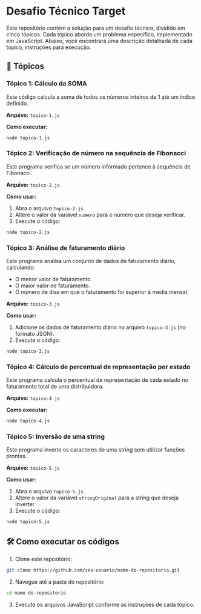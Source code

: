 # Desafio Técnico Target

Este repositório contém a solução para um desafio técnico, dividido em cinco tópicos. Cada tópico aborda um problema específico, implementado em JavaScript. Abaixo, você encontrará uma descrição detalhada de cada tópico, instruções para execução.

## 🚀 Tópicos

### Tópico 1: Cálculo da SOMA
Este código calcula a soma de todos os números inteiros de 1 até um índice definido.

**Arquivo:** `topico-1.js`

**Como executar:**
```bash
node topico-1.js
```

### Tópico 2: Verificação de número na sequência de Fibonacci
Este programa verifica se um número informado pertence à sequência de Fibonacci.

**Arquivo:** `topico-2.js`

**Como usar:**
1. Abra o arquivo `topico-2.js`.
2. Altere o valor da variável `numero` para o número que deseja verificar.
3. Execute o código:
```bash
node topico-2.js
```

### Tópico 3: Análise de faturamento diário
Este programa analisa um conjunto de dados de faturamento diário, calculando:
- O menor valor de faturamento.
- O maior valor de faturamento.
- O número de dias em que o faturamento foi superior à média mensal.

**Arquivo:** `topico-3.js`

**Como usar:**
1. Adicione os dados de faturamento diário no arquivo `topico-3.js` (no formato JSON).
2. Execute o código:
```bash
node topico-3.js
```

### Tópico 4: Cálculo de percentual de representação por estado
Este programa calcula o percentual de representação de cada estado no faturamento total de uma distribuidora.

**Arquivo:** `topico-4.js`

**Como executar:**
```bash
node topico-4.js
```

### Tópico 5: Inversão de uma string
Este programa inverte os caracteres de uma string sem utilizar funções prontas.

**Arquivo:** `topico-5.js`

**Como usar:**
1. Abra o arquivo `topico-5.js`.
2. Altere o valor da variável `stringOriginal` para a string que deseja inverter.
3. Execute o código:
```bash
node topico-5.js
```

## 🛠️ Como executar os códigos

1. Clone este repositório:
```bash
git clone https://github.com/seu-usuario/nome-do-repositorio.git
```

2. Navegue até a pasta do repositório:
```bash
cd nome-do-repositorio
```

3. Execute os arquivos JavaScript conforme as instruções de cada tópico.
